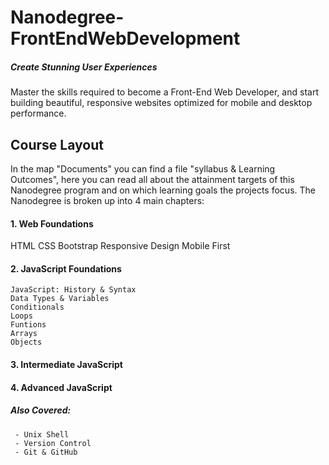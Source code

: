 # Nanodegree-FrontEndWebDevelopment
##### Create Stunning User Experiences
Master the skills required to become a Front-End Web Developer, and start building beautiful, responsive websites optimized for mobile and desktop performance.



## Course Layout

In the map "Documents" you can find a file "syllabus & Learning Outcomes", here you can read all about the attainment targets of this Nanodegree program and on which learning goals the projects focus.
The Nanodegree is broken up into 4 main chapters:


  #### 1. Web Foundations
   HTML
   CSS
   Bootstrap
   Responsive Design
   Mobile First
     
  #### 2. JavaScript Foundations
    JavaScript: History & Syntax
    Data Types & Variables
    Conditionals
    Loops
    Funtions
    Arrays
    Objects

  #### 3. Intermediate JavaScript
  #### 4. Advanced JavaScript

  ##### Also Covered:
     - Unix Shell
     - Version Control
     - Git & GitHub
